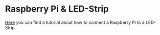 Raspberry Pi & LED-Strip
====================

[Here](http://dordnung.de/raspberrypi-ledstrip/) you can find a tutorial about how to connect a Raspberry Pi to a LED-Strip